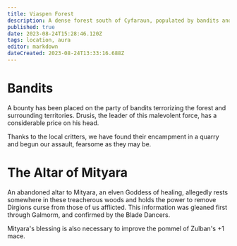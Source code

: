 ```yaml
---
title: Viaspen Forest
description: A dense forest south of Cyfaraun, populated by bandits and nerdowells 
published: true
date: 2023-08-24T15:28:46.120Z
tags: location, aura
editor: markdown
dateCreated: 2023-08-24T13:33:16.688Z
---
```


# Bandits 
A bounty has been placed on the party of bandits terrorizing the forest and surrounding territories. Drusis, the leader of this malevolent force, has a considerable price on his head. 

Thanks to the local critters, we have found their encampment in a quarry and begun our assault, fearsome as they may be. 


# The Altar of Mityara
An abandoned altar to Mityara, an elven Goddess of healing, allegedly rests somewhere in these treacherous woods and holds the power to remove Dirgions curse from those of us afflicted. This information was gleaned first through Galmorm, and confirmed by the Blade Dancers.

Mityara's blessing is also necessary to improve the pommel of Zulban's +1 mace. 




